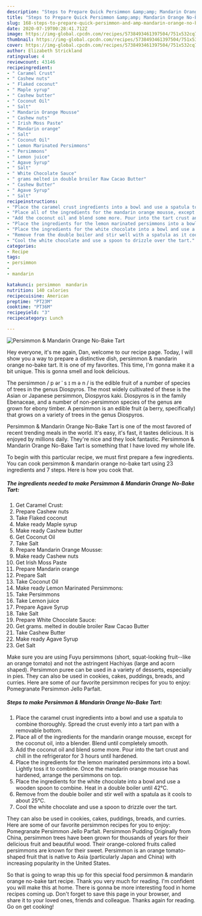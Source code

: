 ```yaml
---
description: "Steps to Prepare Quick Persimmon &amp;amp; Mandarin Orange No-Bake Tart"
title: "Steps to Prepare Quick Persimmon &amp;amp; Mandarin Orange No-Bake Tart"
slug: 168-steps-to-prepare-quick-persimmon-and-amp-mandarin-orange-no-bake-tart
date: 2020-07-19T00:28:41.712Z
image: https://img-global.cpcdn.com/recipes/5738493461397504/751x532cq70/persimmon-mandarin-orange-no-bake-tart-recipe-main-photo.jpg
thumbnail: https://img-global.cpcdn.com/recipes/5738493461397504/751x532cq70/persimmon-mandarin-orange-no-bake-tart-recipe-main-photo.jpg
cover: https://img-global.cpcdn.com/recipes/5738493461397504/751x532cq70/persimmon-mandarin-orange-no-bake-tart-recipe-main-photo.jpg
author: Elizabeth Strickland
ratingvalue: 4
reviewcount: 43146
recipeingredient:
- " Caramel Crust"
- " Cashew nuts"
- " Flaked coconut"
- " Maple syrup"
- " Cashew butter"
- " Coconut Oil"
- " Salt"
- " Mandarin Orange Mousse"
- " Cashew nuts"
- " Irish Moss Paste"
- " Mandarin orange"
- " Salt"
- " Coconut Oil"
- " Lemon Marinated Persimmons"
- " Persimmons"
- " Lemon juice"
- " Agave Syrup"
- " Salt"
- " White Chocolate Sauce"
- " grams melted in double broiler Raw Cacao Butter"
- " Cashew Butter"
- " Agave Syrup"
- " Salt"
recipeinstructions:
- "Place the caramel crust ingredients into a bowl and use a spatula to combine thoroughly. Spread the crust evenly into a tart pan with a removable bottom."
- "Place all of the ingredients for the mandarin orange mousse, except for the coconut oil, into a blender. Blend until completely smooth."
- "Add the coconut oil and blend some more. Pour into the tart crust and chill in the refrigerator for 3 hours until hardened."
- "Place the ingredients for the lemon marinated persimmons into a bowl. Lightly toss it to combine. Once the mandarin orange mousse has hardened, arrange the persimmons on top."
- "Place the ingredients for the white chocolate into a bowl and use a wooden spoon to combine. Heat in a double boiler until 42°C."
- "Remove from the double boiler and stir well with a spatula as it cools to about 25°C."
- "Cool the white chocolate and use a spoon to drizzle over the tart."
categories:
- Recipe
tags:
- persimmon
- 
- mandarin

katakunci: persimmon  mandarin 
nutrition: 140 calories
recipecuisine: American
preptime: "PT23M"
cooktime: "PT36M"
recipeyield: "3"
recipecategory: Lunch

---
```



![Persimmon &amp; Mandarin Orange No-Bake Tart](https://img-global.cpcdn.com/recipes/5738493461397504/751x532cq70/persimmon-mandarin-orange-no-bake-tart-recipe-main-photo.jpg)

Hey everyone, it's me again, Dan, welcome to our recipe page. Today, I will show you a way to prepare a distinctive dish, persimmon &amp; mandarin orange no-bake tart. It is one of my favorites. This time, I'm gonna make it a bit unique. This is gonna smell and look delicious.

The persimmon / p ər ˈ s ɪ m ə n / is the edible fruit of a number of species of trees in the genus Diospyros. The most widely cultivated of these is the Asian or Japanese persimmon, Diospyros kaki. Diospyros is in the family Ebenaceae, and a number of non-persimmon species of the genus are grown for ebony timber. A persimmon is an edible fruit (a berry, specifically) that grows on a variety of trees in the genus Diospyros.

Persimmon &amp; Mandarin Orange No-Bake Tart is one of the most favored of recent trending meals in the world. It's easy, it's fast, it tastes delicious. It is enjoyed by millions daily. They're nice and they look fantastic. Persimmon &amp; Mandarin Orange No-Bake Tart is something that I have loved my whole life.


To begin with this particular recipe, we must first prepare a few ingredients. You can cook persimmon &amp; mandarin orange no-bake tart using 23 ingredients and 7 steps. Here is how you cook that.

<!--inarticleads1-->

##### The ingredients needed to make Persimmon &amp; Mandarin Orange No-Bake Tart:

1. Get  Caramel Crust:
1. Prepare  Cashew nuts
1. Take  Flaked coconut
1. Make ready  Maple syrup
1. Make ready  Cashew butter
1. Get  Coconut Oil
1. Take  Salt
1. Prepare  Mandarin Orange Mousse:
1. Make ready  Cashew nuts
1. Get  Irish Moss Paste
1. Prepare  Mandarin orange
1. Prepare  Salt
1. Take  Coconut Oil
1. Make ready  Lemon Marinated Persimmons:
1. Take  Persimmons
1. Take  Lemon juice
1. Prepare  Agave Syrup
1. Take  Salt
1. Prepare  White Chocolate Sauce:
1. Get  grams. melted in double broiler Raw Cacao Butter
1. Take  Cashew Butter
1. Make ready  Agave Syrup
1. Get  Salt


Make sure you are using Fuyu persimmons (short, squat-looking fruit--like an orange tomato) and not the astringent Hachiyas (large and acorn shaped). Persimmon puree can be used in a variety of desserts, especially in pies. They can also be used in cookies, cakes, puddings, breads, and curries. Here are some of our favorite persimmon recipes for you to enjoy: Pomegranate Persimmon Jello Parfait. 

<!--inarticleads2-->

##### Steps to make Persimmon &amp; Mandarin Orange No-Bake Tart:

1. Place the caramel crust ingredients into a bowl and use a spatula to combine thoroughly. Spread the crust evenly into a tart pan with a removable bottom.
1. Place all of the ingredients for the mandarin orange mousse, except for the coconut oil, into a blender. Blend until completely smooth.
1. Add the coconut oil and blend some more. Pour into the tart crust and chill in the refrigerator for 3 hours until hardened.
1. Place the ingredients for the lemon marinated persimmons into a bowl. Lightly toss it to combine. Once the mandarin orange mousse has hardened, arrange the persimmons on top.
1. Place the ingredients for the white chocolate into a bowl and use a wooden spoon to combine. Heat in a double boiler until 42°C.
1. Remove from the double boiler and stir well with a spatula as it cools to about 25°C.
1. Cool the white chocolate and use a spoon to drizzle over the tart.


They can also be used in cookies, cakes, puddings, breads, and curries. Here are some of our favorite persimmon recipes for you to enjoy: Pomegranate Persimmon Jello Parfait. Persimmon Pudding Originally from China, persimmon trees have been grown for thousands of years for their delicious fruit and beautiful wood. Their orange-colored fruits called persimmons are known for their sweet. Persimmon is an orange tomato-shaped fruit that is native to Asia (particularly Japan and China) with increasing popularity in the United States. 

So that is going to wrap this up for this special food persimmon &amp; mandarin orange no-bake tart recipe. Thank you very much for reading. I'm confident you will make this at home. There is gonna be more interesting food in home recipes coming up. Don't forget to save this page in your browser, and share it to your loved ones, friends and colleague. Thanks again for reading. Go on get cooking!
